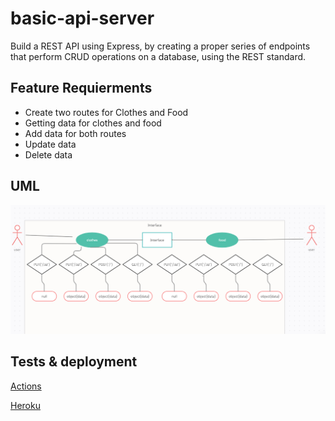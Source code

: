 # basic-api-server

Build a REST API using Express, by creating a proper series of endpoints that perform CRUD operations on a database, using the REST standard.

## Feature Requierments

- Create two routes for Clothes and Food
- Getting data for clothes and food
- Add data for both routes
- Update data
- Delete data

## UML

![api](./assets/basic-api-server.png)

## Tests & deployment

[Actions](https://github.com/ibrahimBanat/basic-api-server/actions)

[Heroku](https://basic-api-server-dev.herokuapp.com/)
